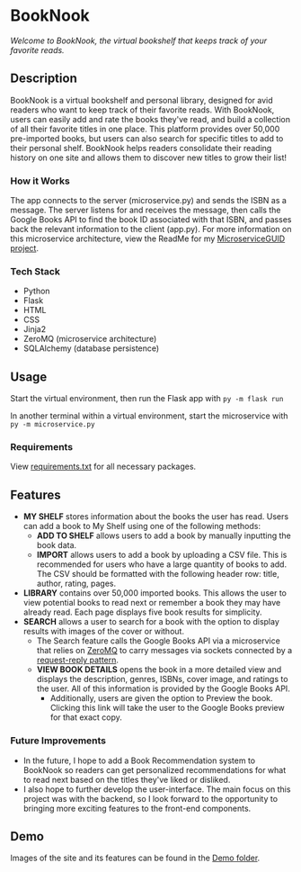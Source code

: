 # BookNook

_Welcome to BookNook, the virtual bookshelf that keeps track of your favorite reads._

## Description

BookNook is a virtual bookshelf and personal library, designed for avid readers who want to keep track of their favorite reads. With BookNook, users can easily add and rate the books they've read, and build a collection of all their favorite titles in one place. This platform provides over 50,000 pre-imported books, but users can also search for specific titles to add to their personal shelf. BookNook helps readers consolidate their reading history on one site and allows them to discover new titles to grow their list!

### How it Works

The app connects to the server (microservice.py) and sends the ISBN as a message. The server listens for and receives the message, then calls the Google Books API to find the book ID associated with that ISBN, and passes back the relevant information to the client (app.py). For more information on this microservice architecture, view the ReadMe for my [MicroserviceGUID project](https://github.com/katerib/microserviceGUID).

### Tech Stack

* Python
* Flask
* HTML
* CSS
* Jinja2
* ZeroMQ (microservice architecture)
* SQLAlchemy (database persistence)

## Usage

Start the virtual environment, then run the Flask app with `py -m flask run`

In another terminal within a virtual environment, start the microservice with `py -m microservice.py`

### Requirements

View [requirements.txt](https://github.com/katerib/personal-library-system/blob/master/requirements.txt) for all necessary packages.

## Features

* **MY SHELF** stores information about the books the user has read. Users can add a book to My Shelf using one of the following methods:
  * **ADD TO SHELF** allows users to add a book by manually inputting the book data. 
  * **IMPORT** allows users to add a book by uploading a CSV file. This is recommended for users who have a large quantity of books to add. The CSV should be formatted with the following header row: title, author, rating, pages.
* **LIBRARY** contains over 50,000 imported books. This allows the user to view potential books to read next or remember a book they may have already read. Each page displays five book results for simplicity.
* **SEARCH** allows a user to search for a book with the option to display results with images of the cover or without. 
  * The Search feature calls the Google Books API via a microservice that relies on [ZeroMQ](https://zeromq.org/) to carry messages via sockets connected by a [request-reply pattern](https://zeromq.org/).
  * **VIEW BOOK DETAILS** opens the book in a more detailed view and displays the description, genres, ISBNs, cover image, and ratings to the user. All of this information is provided by the Google Books API.
    * Additionally, users are given the option to Preview the book. Clicking this link will take the user to the Google Books preview for that exact copy.

### Future Improvements

* In the future, I hope to add a Book Recommendation system to BookNook so readers can get personalized recommendations for what to read next based on the titles they've liked or disliked.
* I also hope to further develop the user-interface. The main focus on this project was with the backend, so I look forward to the opportunity to bringing more exciting features to the front-end components.


## Demo

Images of the site and its features can be found in the [Demo folder](https://github.com/katerib/personal-library-system/tree/master/demo). 

